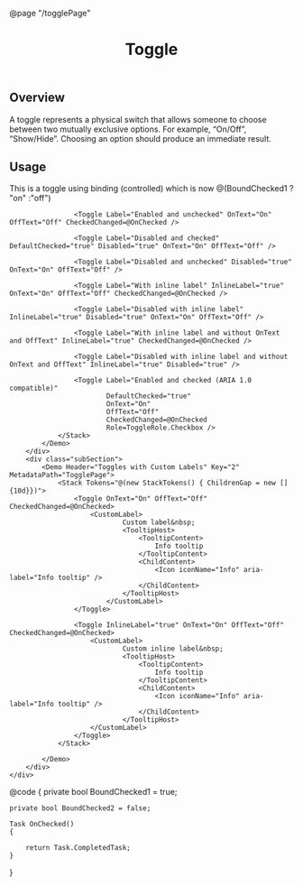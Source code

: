 ﻿@page "/togglePage"

<header class="root">
    <h1 class="title">Toggle</h1>
</header>
<div class="section" style="transition-delay: 0s;">
    <div id="overview" tabindex="-1">
        <h2 class="subHeading hiddenContent">Overview</h2>
    </div>
    <div class="content">
        <div class="ms-Markdown">
            <p>
                A toggle represents a physical switch that allows someone to choose between two mutually exclusive options.  For example, “On/Off”, “Show/Hide”. Choosing an option should produce an immediate result.
            </p>
        </div>
    </div>
</div>
<div class="section" style="transition-delay: 0s;">
    <div id="overview" tabindex="-1">
        <h2 class="subHeading">Usage</h2>
    </div>
    <div>
        <div class="subSection">
            <Demo Header="Bound Toggles" Key="0" MetadataPath="TogglePage">
                <Stack Tokens="@(new StackTokens() { ChildrenGap = new [] {10d}})">
                    <Label>This is a toggle using binding (controlled) which is now @(BoundChecked1 ? "on" :"off")</Label>
                    <Toggle @bind-Checked=@BoundChecked1 OnText="On" OffText="Off" />
                    <Toggle @bind-Checked=@BoundChecked2 OnText="On" OffText="Off" Label="This is a toggle using binding." />
                </Stack>
            </Demo>
        </div>
        <div class="subSection">
            <Demo Header="Basic Toggles" Key="1" MetadataPath="TogglePage">
                <Stack Tokens="@(new StackTokens() { ChildrenGap = new [] {10d}})">
                    <Toggle Label="Enabled and checked" DefaultChecked="true" OnText="On" OffText="Off" CheckedChanged=@OnChecked />

                    <Toggle Label="Enabled and unchecked" OnText="On" OffText="Off" CheckedChanged=@OnChecked />

                    <Toggle Label="Disabled and checked" DefaultChecked="true" Disabled="true" OnText="On" OffText="Off" />

                    <Toggle Label="Disabled and unchecked" Disabled="true" OnText="On" OffText="Off" />

                    <Toggle Label="With inline label" InlineLabel="true" OnText="On" OffText="Off" CheckedChanged=@OnChecked />

                    <Toggle Label="Disabled with inline label" InlineLabel="true" Disabled="true" OnText="On" OffText="Off" />

                    <Toggle Label="With inline label and without OnText and OffText" InlineLabel="true" CheckedChanged=@OnChecked />

                    <Toggle Label="Disabled with inline label and without OnText and OffText" InlineLabel="true" Disabled="true" />

                    <Toggle Label="Enabled and checked (ARIA 1.0 compatible)"
                            DefaultChecked="true"
                            OnText="On"
                            OffText="Off"
                            CheckedChanged=@OnChecked
                            Role=ToggleRole.Checkbox />
                </Stack>
            </Demo>
        </div>
        <div class="subSection">
            <Demo Header="Toggles with Custom Labels" Key="2" MetadataPath="TogglePage">
                <Stack Tokens="@(new StackTokens() { ChildrenGap = new [] {10d}})">
                    <Toggle OnText="On" OffText="Off" CheckedChanged=@OnChecked>
                        <CustomLabel>
                                Custom label&nbsp;
                                <TooltipHost>
                                    <TooltipContent>
                                        Info tooltip
                                    </TooltipContent>
                                    <ChildContent>
                                        <Icon iconName="Info" aria-label="Info tooltip" />
                                    </ChildContent>
                                </TooltipHost>
                            </CustomLabel>
                    </Toggle>

                    <Toggle InlineLabel="true" OnText="On" OffText="Off" CheckedChanged=@OnChecked>
                        <CustomLabel>
                                Custom inline label&nbsp;
                                <TooltipHost>
                                    <TooltipContent>
                                        Info tooltip
                                    </TooltipContent>
                                    <ChildContent>
                                        <Icon iconName="Info" aria-label="Info tooltip" />
                                    </ChildContent>
                                </TooltipHost>
                        </CustomLabel>
                    </Toggle>
                </Stack>

            </Demo>
        </div>
    </div>
</div>

@code {
    private bool BoundChecked1 = true;

    private bool BoundChecked2 = false;

    Task OnChecked()
    {

        return Task.CompletedTask;
    }

}
